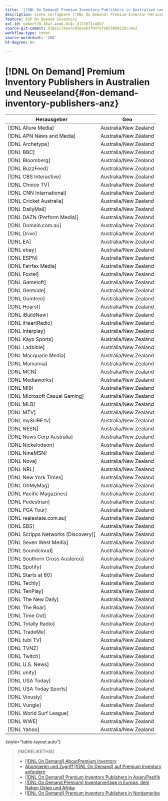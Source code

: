 ```yaml
---
title: '[!DNL On Demand] Premium Inventory Publishers in Australien und Neuseeland'
description: Siehe verfügbare [!DNL On Demand] Premium-Inventar-Herausgeber in Australien und Neuseeland.
feature: DSP On Demand Inventory
exl-id: e46ec570-38a7-4ea6-8c4c-d173971c48b7
source-git-commit: d10e1c24ee7c93eaab3fd4fefe853860226cc8e2
workflow-type: tm+mt
source-wordcount: '288'
ht-degree: 0%

---
```


# [!DNL On Demand] Premium Inventory Publishers in Australien und Neuseeland{#on-demand-inventory-publishers-anz}

<!-- get from Amanda Cabrera <acabrera@adobe.com> -->

| Herausgeber | Geo |
|------------------------------|--------------|
| [!DNL Allure Media] | Australia/New Zealand |
| [!DNL APN News and Media] | Australia/New Zealand |
| [!DNL Archetype] | Australia/New Zealand |
| [!DNL BBC] | Australia/New Zealand |
| [!DNL Bloomberg] | Australia/New Zealand |
| [!DNL BuzzFeed] | Australia/New Zealand |
| [!DNL CBS Interactive] | Australia/New Zealand |
| [!DNL Choice TV] | Australia/New Zealand |
| [!DNL CNN International] | Australia/New Zealand |
| [!DNL Cricket Australia] | Australia/New Zealand |
| [!DNL DailyMail] | Australia/New Zealand |
| [!DNL DAZN (Perform Media)] | Australia/New Zealand |
| [!DNL Domain.com.au] | Australia/New Zealand |
| [!DNL Drive] | Australia/New Zealand |
| [!DNL EA] | Australia/New Zealand |
| [!DNL ebay] | Australia/New Zealand |
| [!DNL ESPN] | Australia/New Zealand |
| [!DNL Fairfax Media] | Australia/New Zealand |
| [!DNL Foxtel] | Australia/New Zealand |
| [!DNL Gameloft] | Australia/New Zealand |
| [!DNL Gentside] | Australia/New Zealand |
| [!DNL Gumtree] | Australia/New Zealand |
| [!DNL Hearst] | Australia/New Zealand |
| [!DNL iBuildNew] | Australia/New Zealand |
| [!DNL iHeartRadio] | Australia/New Zealand |
| [!DNL Interplay] | Australia/New Zealand |
| [!DNL Kayo Sports] | Australia/New Zealand |
| [!DNL Ladbible] | Australia/New Zealand |
| [!DNL Macquarie Media] | Australia/New Zealand |
| [!DNL Mamamia] | Australia/New Zealand |
| [!DNL MCN] | Australia/New Zealand |
| [!DNL Mediaworks] | Australia/New Zealand |
| [!DNL Mi9] | Australia/New Zealand |
| [!DNL Microsoft Casual Gaming] | Australia/New Zealand |
| [!DNL MLB] | Australia/New Zealand |
| [!DNL MTV] | Australia/New Zealand |
| [!DNL mySURF.tv] | Australia/New Zealand |
| [!DNL NESN] | Australia/New Zealand |
| [!DNL News Corp Australia] | Australia/New Zealand |
| [!DNL Nickelodeon] | Australia/New Zealand |
| [!DNL NineMSN] | Australia/New Zealand |
| [!DNL Nova] | Australia/New Zealand |
| [!DNL NRL] | Australia/New Zealand |
| [!DNL New York Times] | Australia/New Zealand |
| [!DNL OhMyMag] | Australia/New Zealand |
| [!DNL Pacific Magazines] | Australia/New Zealand |
| [!DNL Pedestrian] | Australia/New Zealand |
| [!DNL PGA Tour] | Australia/New Zealand |
| [!DNL realestate.com.au] | Australia/New Zealand |
| [!DNL SBS] | Australia/New Zealand |
| [!DNL Scripps Networks (Discovery)] | Australia/New Zealand |
| [!DNL Seven West Media] | Australia/New Zealand |
| [!DNL Soundcloud] | Australia/New Zealand |
| [!DNL Southern Cross Austereo] | Australia/New Zealand |
| [!DNL Spotify] | Australia/New Zealand |
| [!DNL Starts at 60] | Australia/New Zealand |
| [!DNL Techly] | Australia/New Zealand |
| [!DNL TenPlay] | Australia/New Zealand |
| [!DNL The New Daily] | Australia/New Zealand |
| [!DNL The Roar] | Australia/New Zealand |
| [!DNL Time Out] | Australia/New Zealand |
| [!DNL Totally Radio] | Australia/New Zealand |
| [!DNL TradeMe] | Australia/New Zealand |
| [!DNL tubi TV] | Australia/New Zealand |
| [!DNL TVNZ] | Australia/New Zealand |
| [!DNL Twitch] | Australia/New Zealand |
| [!DNL U.S. News] | Australia/New Zealand |
| [!DNL unity] | Australia/New Zealand |
| [!DNL USA Today] | Australia/New Zealand |
| [!DNL USA Today Sports] | Australia/New Zealand |
| [!DNL Viously] | Australia/New Zealand |
| [!DNL Vungle] | Australia/New Zealand |
| [!DNL World Surf League] | Australia/New Zealand |
| [!DNL WWE] | Australia/New Zealand |
| [!DNL Yahoo] | Australia/New Zealand |

{style=&quot;table-layout:auto&quot;}

>[!MORELIKETHIS]
>
>* [ [!DNL On Demand] AboutPremium Inventory](on-demand-inventory-about.md)
>* [Abonnieren und Zugriff  [!DNL On Demand] auf Premium Inventory anfordern](on-demand-inventory-subscribe.md)
>* [[!DNL On Demand] Premium Inventory Publishers in Asien/Pazifik](on-demand-inventory-publishers-apac.md)
>* [[!DNL On Demand Premium] Inventarverlage in Europa, dem Nahen Osten und Afrika](on-demand-inventory-publishers-emea.md)
>* [[!DNL On Demand] Premium Inventory Publishers in Nordamerika](on-demand-inventory-publishers-na.md)

